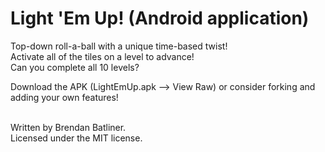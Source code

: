 Light 'Em Up! (Android application)
===================
Top-down roll-a-ball with a unique time-based twist!<br>
Activate all of the tiles on a level to advance!<br>
Can you complete all 10 levels?

Download the APK (LightEmUp.apk --> View Raw) or consider forking and adding your own features!

<br>
Written by Brendan Batliner.<br>
Licensed under the MIT license.
